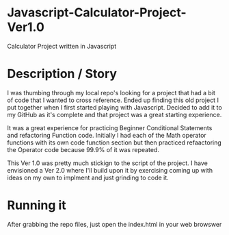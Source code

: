 # Javascript-Calculator-Project-Ver1.0
Calculator Project written in Javascript 

# Description / Story
I was thumbing through my local repo's looking for a project that had a bit of code that I wanted to cross reference.  Ended up finding this old project I put together when I first started playing with Javascript.  Decided to add it to my GitHub as it's complete and that project was a great starting experience.

It was a great experience for practicing Beginner Conditional Statements and refactoring Function code.  Initially I had each of the Math operator functions with its own code function section but then practiced refaactoring the Operator code because 99.9% of it was repeated.  

This Ver 1.0 was pretty much stickign to the script of the project.  I have envisioned a Ver 2.0 where I'll build upon it by exercising coming up with ideas on my own to implment and just grinding to code it.

# Running it
After grabbing the repo files, just open the index.html in your web browswer
